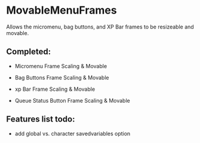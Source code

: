 # MovableMenuFrames
Allows the micromenu, bag buttons, and XP Bar frames to be resizeable and movable.

## Completed:

- Micromenu Frame Scaling & Movable

- Bag Buttons Frame Scaling & Movable

- xp Bar Frame Scaling & Movable

- Queue Status Button Frame Scaling & Movable

## Features list todo:

- add global vs. character savedvariables option
